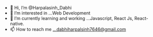 - 👋 Hi, I’m @Harpalasinh_Dabhi
- 👀 I’m interested in ...Web Development
- 🌱 I’m currently learning and working ...Javascript, React Js, React-native.
- 📫 How to reach me ...dabhiharpalsinh7646@gmail.com

<!---
hmdabhi/hmdabhi is a ✨ special ✨ repository because its `README.md` (this file) appears on your GitHub profile.
You can click the Preview link to take a look at your changes.
--->
